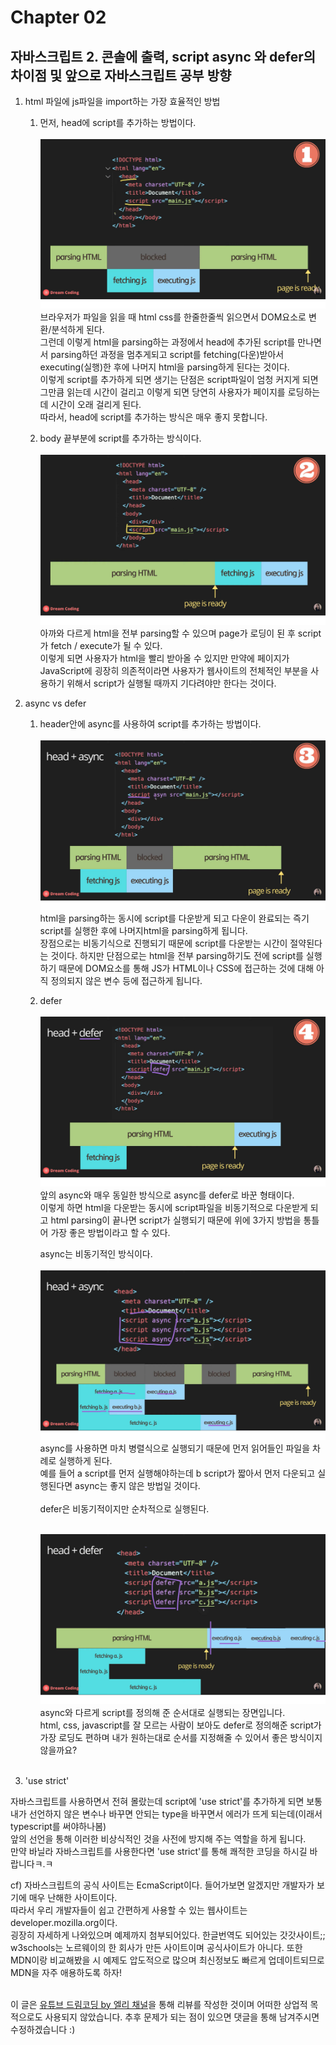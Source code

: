 # Chapter 02

## 자바스크립트 2. 콘솔에 출력, script async 와 defer의 차이점 및 앞으로 자바스크립트 공부 방향

1. html 파일에 js파일을 import하는 가장 효율적인 방법

   1. 먼저, head에 script를 추가하는 방법이다.<br><br>
      ![Chapter2-1](./Chapter2-1.png)<br>
      브라우저가 파일을 읽을 때 html css를 한줄한줄씩 읽으면서 DOM요소로 변환/분석하게 된다.<br>
      그런데 이렇게 html을 parsing하는 과정에서 head에 추가된 script를 만나면서 parsing하던 과정을 멈추게되고
      script를 fetching(다운)받아서 executing(실행)한 후에 나머지 html을 parsing하게 된다는 것이다.<br>
      이렇게 script를 추가하게 되면 생기는 단점은 script파일이 엄청 커지게 되면 그만큼 읽는데 시간이 걸리고 이렇게 되면 당연히 사용자가 페이지를 로딩하는데 시간이 오래 걸리게 된다.<br>
      따라서, head에 script를 추가하는 방식은 매우 좋지 못합니다.<br>

   2. body 끝부분에 script를 추가하는 방식이다.<br><br>
      ![Chapter2-2](./Chapter2-2.png)<br>
      아까와 다르게 html을 전부 parsing할 수 있으며 page가 로딩이 된 후 script가 fetch / execute가 될 수 있다.<br>
      이렇게 되면 사용자가 html을 빨리 받아올 수 있지만 만약에 페이지가 JavaScript에 굉장히 의존적이라면 사용자가 웹사이트의 전체적인 부분을 사용하기 위해서 script가 실행될 때까지 기다려야만 한다는 것이다.<br>

2. async vs defer

   1. header안에 async를 사용하여 script를 추가하는 방법이다.<br><br>
      ![Chapter2-3](./Chapter2-3.png)<br>
      html을 parsing하는 동시에 script를 다운받게 되고 다운이 완료되는 즉기 script를 실행한 후에 나머지html을 parsing하게 됩니다.<br>
      장점으로는 비동기식으로 진행되기 때문에 script를 다운받는 시간이 절약된다는 것이다. 하지만 단점으로는 html을 전부 parsing하기도 전에 script를 실행하기 때문에 DOM요소를 통해 JS가 HTML이나 CSS에 접근하는 것에 대해 아직 정의되지 않은 변수 등에 접근하게 됩니다.<br>

   2. defer<br><br>
      ![Chapter2-4](./Chapter2-4.png)<br>
      앞의 async와 매우 동일한 방식으로 async를 defer로 바꾼 형태이다.<br>
      이렇게 하면 html을 다운받는 동시에 script파일을 비동기적으로 다운받게 되고 html parsing이 끝나면 script가 실행되기 때문에 위에 3가지 방법을 통틀어 가장 좋은 방법이라고 할 수 있다.<br>

      async는 비동기적인 방식이다.<br><br>
      ![Chapter2-5](./Chapter2-5.png)<br>
      async를 사용하면 마치 병렬식으로 실행되기 때문에 먼저 읽어들인 파일을 차례로 실행하게 된다.<br>
      예를 들어 a script를 먼저 실행해야하는데 b script가 짧아서 먼저 다운되고 실행된다면 async는 좋지 않은 방법일 것이다.<br><br>
      defer은 비동기적이지만 순차적으로 실행된다.<br><br>

      ![Chapter2-6](./Chapter2-6.png)<br>
      async와 다르게 script를 정의해 준 순서대로 실행되는 장면입니다.<br>
      html, css, javascript를 잘 모르는 사람이 보아도 defer로 정의해준 script가 가장 로딩도 편하며 내가 원하는대로 순서를 지정해줄 수 있어서 좋은 방식이지 않을까요?<br><br>

3. 'use strict'

자바스크립트를 사용하면서 전혀 몰랐는데 script에 'use strict'를 추가하게 되면
보통 내가 선언하지 않은 변수나 바꾸면 안되는 type을 바꾸면서 에러가 뜨게 되는데(이래서 typescript를 써야하나봄)<br>
앞의 선언을 통해 이러한 비상식적인 것을 사전에 방지해 주는 역할을 하게 됩니다.<br>
만약 바닐라 자바스크립트를 사용한다면 'use strict'를 통해 쾌적한 코딩을 하시길 바랍니다ㅋ.ㅋ<br>

cf) 자바스크립트의 공식 사이트는 EcmaScript이다. 들어가보면 알겠지만 개발자가 보기에 매우 난해한 사이트이다.<br>
따라서 우리 개발자들이 쉽고 간편하게 사용할 수 있는 웹사이트는 developer.mozilla.org이다.<br>
굉장히 자세하게 나와있으며 예제까지 첨부되어있다. 한글번역도 되어있는 갓갓사이트;;<br>
w3schools는 노르웨이의 한 회사가 만든 사이트이며 공식사이트가 아니다. 또한 MDN이랑 비교해봤을 시 예제도 압도적으로 많으며 최신정보도 빠르게 업데이트되므로 MDN을 자주 애용하도록 하자!<br><br>

이 글은 [유튜브 드림코딩 by 엘리 채널](https://www.youtube.com/watch?v=tJieVCgGzhs&list=PLv2d7VI9OotTVOL4QmPfvJWPJvkmv6h-2&index=2)을 통해 리뷰를 작성한 것이며 어떠한 상업적 목적으로도 사용되지 않았습니다. 추후 문제가 되는 점이 있으면 댓글을 통해 남겨주시면 수정하겠습니다 :)
